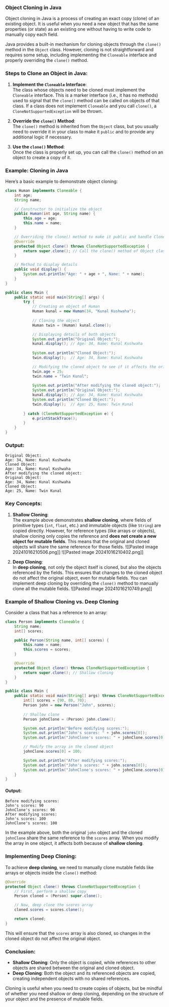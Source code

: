 ### Object Cloning in Java

Object cloning in Java is a process of creating an exact copy (clone) of an existing object. It is useful when you need a new object that has the same properties (or state) as an existing one without having to write code to manually copy each field.

Java provides a built-in mechanism for cloning objects through the `clone()` method in the `Object` class. However, cloning is not straightforward and requires some setup, including implementing the `Cloneable` interface and properly overriding the `clone()` method.

### Steps to Clone an Object in Java:

1. **Implement the `Cloneable` Interface**:  
   The class whose objects need to be cloned must implement the `Cloneable` interface. This is a marker interface (i.e., it has no methods) used to signal that the `clone()` method can be called on objects of that class. If a class does not implement `Cloneable` and you call `clone()`, a `CloneNotSupportedException` will be thrown.

2. **Override the `clone()` Method**:  
   The `clone()` method is inherited from the `Object` class, but you usually need to override it in your class to make it `public` and to provide any additional logic if necessary.

3. **Use the `clone()` Method**:  
   Once the class is properly set up, you can call the `clone()` method on an object to create a copy of it.

### Example: Cloning in Java

Here’s a basic example to demonstrate object cloning:

```java
class Human implements Cloneable {
    int age;
    String name;

    // Constructor to initialize the object
    public Human(int age, String name) {
        this.age = age;
        this.name = name;
    }

    // Overriding the clone() method to make it public and handle CloneNotSupportedException
    @Override
    protected Object clone() throws CloneNotSupportedException {
        return super.clone(); // Call the clone() method of Object class
    }

    // Method to display details
    public void display() {
        System.out.println("Age: " + age + ", Name: " + name);
    }
}

public class Main {
    public static void main(String[] args) {
        try {
            // Creating an object of Human
            Human kunal = new Human(34, "Kunal Kushwaha");
            
            // Cloning the object
            Human twin = (Human) kunal.clone();

            // Displaying details of both objects
            System.out.println("Original Object:");
            kunal.display(); // Age: 34, Name: Kunal Kushwaha
            
            System.out.println("Cloned Object:");
            twin.display();  // Age: 34, Name: Kunal Kushwaha

            // Modifying the cloned object to see if it affects the original
            twin.age = 25;
            twin.name = "Twin Kunal";
            
            System.out.println("After modifying the cloned object:");
            System.out.println("Original Object:");
            kunal.display(); // Age: 34, Name: Kunal Kushwaha
            System.out.println("Cloned Object:");
            twin.display();  // Age: 25, Name: Twin Kunal
            
        } catch (CloneNotSupportedException e) {
            e.printStackTrace();
        }
    }
}
```

### Output:

```
Original Object:
Age: 34, Name: Kunal Kushwaha
Cloned Object:
Age: 34, Name: Kunal Kushwaha
After modifying the cloned object:
Original Object:
Age: 34, Name: Kunal Kushwaha
Cloned Object:
Age: 25, Name: Twin Kunal
```

### Key Concepts:

1. **Shallow Cloning**:  
   The example above demonstrates **shallow cloning**, where fields of primitive types (`int`, `float`, etc.) and immutable objects (like `String`) are copied directly. However, for reference types (like arrays or objects), shallow cloning only copies the reference and **does not create a new object for mutable fields**. This means that the original and cloned objects will share the same reference for those fields.
   ![[Pasted image 20241016210506.png]]
   ![[Pasted image 20241016210402.png]]

2. **Deep Cloning**:  
   In **deep cloning**, not only the object itself is cloned, but also the objects referenced by the fields. This ensures that changes to the cloned object do not affect the original object, even for mutable fields. You can implement deep cloning by overriding the `clone()` method to manually clone all the mutable fields.
![[Pasted image 20241016210749.png]]
### Example of Shallow Cloning vs. Deep Cloning

Consider a class that has a reference to an array:

```java
class Person implements Cloneable {
    String name;
    int[] scores;

    public Person(String name, int[] scores) {
        this.name = name;
        this.scores = scores;
    }

    @Override
    protected Object clone() throws CloneNotSupportedException {
        return super.clone(); // Shallow cloning
    }
}

public class Main {
    public static void main(String[] args) throws CloneNotSupportedException {
        int[] scores = {90, 80, 70};
        Person john = new Person("John", scores);
        
        // Shallow clone
        Person johnClone = (Person) john.clone();

        System.out.println("Before modifying scores:");
        System.out.println("John's scores: " + john.scores[0]);
        System.out.println("JohnClone's scores: " + johnClone.scores[0]);

        // Modify the array in the cloned object
        johnClone.scores[0] = 100;

        System.out.println("After modifying scores:");
        System.out.println("John's scores: " + john.scores[0]);        // John's scores will change to 100
        System.out.println("JohnClone's scores: " + johnClone.scores[0]); // JohnClone's scores will also be 100
    }
}
```

#### Output:
```
Before modifying scores:
John's scores: 90
JohnClone's scores: 90
After modifying scores:
John's scores: 100
JohnClone's scores: 100
```

In the example above, both the original `john` object and the cloned `johnClone` share the same reference to the `scores` array. When you modify the array in one object, it affects both because of **shallow cloning**.

### Implementing Deep Cloning:

To achieve **deep cloning**, we need to manually clone mutable fields like arrays or objects inside the `clone()` method:

```java
@Override
protected Object clone() throws CloneNotSupportedException {
    // First, perform a shallow copy
    Person cloned = (Person) super.clone();

    // Now, deep clone the scores array
    cloned.scores = scores.clone();

    return cloned;
}
```

This will ensure that the `scores` array is also cloned, so changes in the cloned object do not affect the original object.

### Conclusion:
- **Shallow Cloning**: Only the object is copied, while references to other objects are shared between the original and cloned object.
- **Deep Cloning**: Both the object and its referenced objects are copied, creating independent objects with no shared references.

Cloning is useful when you need to create copies of objects, but be mindful of whether you need shallow or deep cloning, depending on the structure of your object and the presence of mutable fields.